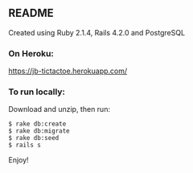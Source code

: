 ## README

Created using Ruby 2.1.4, Rails 4.2.0 and PostgreSQL

### On Heroku:

<https://jb-tictactoe.herokuapp.com/>

### To run locally:

Download and unzip, then run:
```
$ rake db:create
$ rake db:migrate
$ rake db:seed
$ rails s
```

Enjoy!